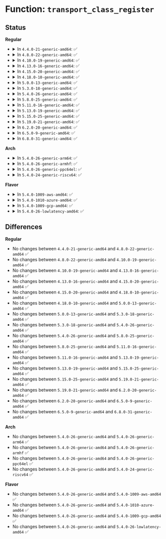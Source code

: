 # Function: <code>transport_class_register</code>

## Status
<b>Regular</b>
<ul>
<li>
<details>
<summary>In <code>4.4.0-21-generic-amd64</code>: ✅</summary>

```c
int transport_class_register(struct transport_class * tclass)
```

```json
{
  "name": "transport_class_register",
  "collision_type": "Unique Global",
  "inline_type": "No",
  "funcs": [
    {
      "addr": 18446744071584418384,
      "name": "transport_class_register",
      "external": true,
      "loc": "drivers/base/transport_class.c:48",
      "file": "drivers/base/transport_class.c",
      "inline": "seen, unknown",
      "caller_inline": [],
      "caller_func": [
        "drivers/ata/libata-transport.c:libata_transport_init",
        "drivers/ata/libata-transport.c:libata_transport_init",
        "drivers/ata/libata-transport.c:libata_transport_init"
      ]
    }
  ],
  "symbols": [
    {
      "addr": 18446744071584418384,
      "name": "transport_class_register",
      "section": ".text",
      "bind": "STB_GLOBAL",
      "size": 23
    }
  ]
}
```
</details>
</li>
<li>
<details>
<summary>In <code>4.8.0-22-generic-amd64</code>: ✅</summary>

```c
int transport_class_register(struct transport_class * tclass)
```

```json
{
  "name": "transport_class_register",
  "collision_type": "Unique Global",
  "inline_type": "No",
  "funcs": [
    {
      "addr": 18446744071584753744,
      "name": "transport_class_register",
      "external": true,
      "loc": "drivers/base/transport_class.c:48",
      "file": "drivers/base/transport_class.c",
      "inline": "seen, unknown",
      "caller_inline": [],
      "caller_func": [
        "drivers/ata/libata-transport.c:libata_transport_init",
        "drivers/ata/libata-transport.c:libata_transport_init",
        "drivers/ata/libata-transport.c:libata_transport_init"
      ]
    }
  ],
  "symbols": [
    {
      "addr": 18446744071584753744,
      "name": "transport_class_register",
      "section": ".text",
      "bind": "STB_GLOBAL",
      "size": 23
    }
  ]
}
```
</details>
</li>
<li>
<details>
<summary>In <code>4.10.0-19-generic-amd64</code>: ✅</summary>

```c
int transport_class_register(struct transport_class * tclass)
```

```json
{
  "name": "transport_class_register",
  "collision_type": "Unique Global",
  "inline_type": "No",
  "funcs": [
    {
      "addr": 18446744071584944080,
      "name": "transport_class_register",
      "external": true,
      "loc": "drivers/base/transport_class.c:48",
      "file": "drivers/base/transport_class.c",
      "inline": "seen, unknown",
      "caller_inline": [],
      "caller_func": [
        "drivers/ata/libata-transport.c:libata_transport_init",
        "drivers/ata/libata-transport.c:libata_transport_init",
        "drivers/ata/libata-transport.c:libata_transport_init"
      ]
    }
  ],
  "symbols": [
    {
      "addr": 18446744071584944080,
      "name": "transport_class_register",
      "section": ".text",
      "bind": "STB_GLOBAL",
      "size": 23
    }
  ]
}
```
</details>
</li>
<li>
<details>
<summary>In <code>4.13.0-16-generic-amd64</code>: ✅</summary>

```c
int transport_class_register(struct transport_class * tclass)
```

```json
{
  "name": "transport_class_register",
  "collision_type": "Unique Global",
  "inline_type": "No",
  "funcs": [
    {
      "addr": 18446744071585028528,
      "name": "transport_class_register",
      "external": true,
      "loc": "drivers/base/transport_class.c:48",
      "file": "drivers/base/transport_class.c",
      "inline": "seen, unknown",
      "caller_inline": [],
      "caller_func": [
        "drivers/ata/libata-transport.c:libata_transport_init",
        "drivers/ata/libata-transport.c:libata_transport_init",
        "drivers/ata/libata-transport.c:libata_transport_init"
      ]
    }
  ],
  "symbols": [
    {
      "addr": 18446744071585028528,
      "name": "transport_class_register",
      "section": ".text",
      "bind": "STB_GLOBAL",
      "size": 23
    }
  ]
}
```
</details>
</li>
<li>
<details>
<summary>In <code>4.15.0-20-generic-amd64</code>: ✅</summary>

```c
int transport_class_register(struct transport_class * tclass)
```

```json
{
  "name": "transport_class_register",
  "collision_type": "Unique Global",
  "inline_type": "No",
  "funcs": [
    {
      "addr": 18446744071585451184,
      "name": "transport_class_register",
      "external": true,
      "loc": "drivers/base/transport_class.c:48",
      "file": "drivers/base/transport_class.c",
      "inline": "seen, unknown",
      "caller_inline": [],
      "caller_func": [
        "drivers/ata/libata-transport.c:libata_transport_init",
        "drivers/ata/libata-transport.c:libata_transport_init",
        "drivers/ata/libata-transport.c:libata_transport_init"
      ]
    }
  ],
  "symbols": [
    {
      "addr": 18446744071585451184,
      "name": "transport_class_register",
      "section": ".text",
      "bind": "STB_GLOBAL",
      "size": 23
    }
  ]
}
```
</details>
</li>
<li>
<details>
<summary>In <code>4.18.0-10-generic-amd64</code>: ✅</summary>

```c
int transport_class_register(struct transport_class * tclass)
```

```json
{
  "name": "transport_class_register",
  "collision_type": "Unique Global",
  "inline_type": "No",
  "funcs": [
    {
      "addr": 18446744071585694352,
      "name": "transport_class_register",
      "external": true,
      "loc": "drivers/base/transport_class.c:47",
      "file": "drivers/base/transport_class.c",
      "inline": "seen, unknown",
      "caller_inline": [],
      "caller_func": [
        "drivers/ata/libata-transport.c:libata_transport_init",
        "drivers/ata/libata-transport.c:libata_transport_init",
        "drivers/ata/libata-transport.c:libata_transport_init"
      ]
    }
  ],
  "symbols": [
    {
      "addr": 18446744071585694352,
      "name": "transport_class_register",
      "section": ".text",
      "bind": "STB_GLOBAL",
      "size": 23
    }
  ]
}
```
</details>
</li>
<li>
<details>
<summary>In <code>5.0.0-13-generic-amd64</code>: ✅</summary>

```c
int transport_class_register(struct transport_class * tclass)
```

```json
{
  "name": "transport_class_register",
  "collision_type": "Unique Global",
  "inline_type": "No",
  "funcs": [
    {
      "addr": 18446744071585824640,
      "name": "transport_class_register",
      "external": true,
      "loc": "drivers/base/transport_class.c:47",
      "file": "drivers/base/transport_class.c",
      "inline": "seen, unknown",
      "caller_inline": [],
      "caller_func": [
        "drivers/ata/libata-transport.c:libata_transport_init",
        "drivers/ata/libata-transport.c:libata_transport_init",
        "drivers/ata/libata-transport.c:libata_transport_init"
      ]
    }
  ],
  "symbols": [
    {
      "addr": 18446744071585824640,
      "name": "transport_class_register",
      "section": ".text",
      "bind": "STB_GLOBAL",
      "size": 23
    }
  ]
}
```
</details>
</li>
<li>
<details>
<summary>In <code>5.3.0-18-generic-amd64</code>: ✅</summary>

```c
int transport_class_register(struct transport_class * tclass)
```

```json
{
  "name": "transport_class_register",
  "collision_type": "Unique Global",
  "inline_type": "No",
  "funcs": [
    {
      "addr": 18446744071586058608,
      "name": "transport_class_register",
      "external": true,
      "loc": "drivers/base/transport_class.c:47",
      "file": "drivers/base/transport_class.c",
      "inline": "seen, unknown",
      "caller_inline": [],
      "caller_func": [
        "drivers/ata/libata-transport.c:libata_transport_init",
        "drivers/ata/libata-transport.c:libata_transport_init",
        "drivers/ata/libata-transport.c:libata_transport_init"
      ]
    }
  ],
  "symbols": [
    {
      "addr": 18446744071586058608,
      "name": "transport_class_register",
      "section": ".text",
      "bind": "STB_GLOBAL",
      "size": 23
    }
  ]
}
```
</details>
</li>
<li>
<details>
<summary>In <code>5.4.0-26-generic-amd64</code>: ✅</summary>

```c
int transport_class_register(struct transport_class * tclass)
```

```json
{
  "name": "transport_class_register",
  "collision_type": "Unique Global",
  "inline_type": "No",
  "funcs": [
    {
      "addr": 18446744071586206496,
      "name": "transport_class_register",
      "external": true,
      "loc": "drivers/base/transport_class.c:47",
      "file": "drivers/base/transport_class.c",
      "inline": "seen, unknown",
      "caller_inline": [],
      "caller_func": [
        "drivers/ata/libata-transport.c:libata_transport_init",
        "drivers/ata/libata-transport.c:libata_transport_init",
        "drivers/ata/libata-transport.c:libata_transport_init"
      ]
    }
  ],
  "symbols": [
    {
      "addr": 18446744071586206496,
      "name": "transport_class_register",
      "section": ".text",
      "bind": "STB_GLOBAL",
      "size": 23
    }
  ]
}
```
</details>
</li>
<li>
<details>
<summary>In <code>5.8.0-25-generic-amd64</code>: ✅</summary>

```c
int transport_class_register(struct transport_class * tclass)
```

```json
{
  "name": "transport_class_register",
  "collision_type": "Unique Global",
  "inline_type": "No",
  "funcs": [
    {
      "addr": 18446744071586970512,
      "name": "transport_class_register",
      "external": true,
      "loc": "drivers/base/transport_class.c:51",
      "file": "drivers/base/transport_class.c",
      "inline": "seen, unknown",
      "caller_inline": [],
      "caller_func": [
        "drivers/ata/libata-transport.c:libata_transport_init",
        "drivers/ata/libata-transport.c:libata_transport_init",
        "drivers/ata/libata-transport.c:libata_transport_init"
      ]
    }
  ],
  "symbols": [
    {
      "addr": 18446744071586970512,
      "name": "transport_class_register",
      "section": ".text",
      "bind": "STB_GLOBAL",
      "size": 23
    }
  ]
}
```
</details>
</li>
<li>
<details>
<summary>In <code>5.11.0-16-generic-amd64</code>: ✅</summary>

```c
int transport_class_register(struct transport_class * tclass)
```

```json
{
  "name": "transport_class_register",
  "collision_type": "Unique Global",
  "inline_type": "No",
  "funcs": [
    {
      "addr": 18446744071587056272,
      "name": "transport_class_register",
      "external": true,
      "loc": "drivers/base/transport_class.c:51",
      "file": "drivers/base/transport_class.c",
      "inline": "seen, unknown",
      "caller_inline": [],
      "caller_func": [
        "drivers/ata/libata-transport.c:libata_transport_init",
        "drivers/ata/libata-transport.c:libata_transport_init",
        "drivers/ata/libata-transport.c:libata_transport_init"
      ]
    }
  ],
  "symbols": [
    {
      "addr": 18446744071587056272,
      "name": "transport_class_register",
      "section": ".text",
      "bind": "STB_GLOBAL",
      "size": 23
    }
  ]
}
```
</details>
</li>
<li>
<details>
<summary>In <code>5.13.0-19-generic-amd64</code>: ✅</summary>

```c
int transport_class_register(struct transport_class * tclass)
```

```json
{
  "name": "transport_class_register",
  "collision_type": "Unique Global",
  "inline_type": "No",
  "funcs": [
    {
      "addr": 18446744071586940064,
      "name": "transport_class_register",
      "external": true,
      "loc": "drivers/base/transport_class.c:51",
      "file": "drivers/base/transport_class.c",
      "inline": "seen, unknown",
      "caller_inline": [],
      "caller_func": [
        "drivers/ata/libata-transport.c:libata_transport_init",
        "drivers/ata/libata-transport.c:libata_transport_init",
        "drivers/ata/libata-transport.c:libata_transport_init"
      ]
    }
  ],
  "symbols": [
    {
      "addr": 18446744071586940064,
      "name": "transport_class_register",
      "section": ".text",
      "bind": "STB_GLOBAL",
      "size": 23
    }
  ]
}
```
</details>
</li>
<li>
<details>
<summary>In <code>5.15.0-25-generic-amd64</code>: ✅</summary>

```c
int transport_class_register(struct transport_class * tclass)
```

```json
{
  "name": "transport_class_register",
  "collision_type": "Unique Global",
  "inline_type": "No",
  "funcs": [
    {
      "addr": 18446744071587503648,
      "name": "transport_class_register",
      "external": true,
      "loc": "drivers/base/transport_class.c:51",
      "file": "drivers/base/transport_class.c",
      "inline": "seen, unknown",
      "caller_inline": [],
      "caller_func": [
        "drivers/ata/libata-transport.c:libata_transport_init",
        "drivers/ata/libata-transport.c:libata_transport_init",
        "drivers/ata/libata-transport.c:libata_transport_init"
      ]
    }
  ],
  "symbols": [
    {
      "addr": 18446744071587503648,
      "name": "transport_class_register",
      "section": ".text",
      "bind": "STB_GLOBAL",
      "size": 23
    }
  ]
}
```
</details>
</li>
<li>
<details>
<summary>In <code>5.19.0-21-generic-amd64</code>: ✅</summary>

```c
int transport_class_register(struct transport_class * tclass)
```

```json
{
  "name": "transport_class_register",
  "collision_type": "Unique Global",
  "inline_type": "No",
  "funcs": [
    {
      "addr": 18446744071588828368,
      "name": "transport_class_register",
      "external": true,
      "loc": "drivers/base/transport_class.c:51",
      "file": "drivers/base/transport_class.c",
      "inline": "seen, unknown",
      "caller_inline": [],
      "caller_func": [
        "drivers/ata/libata-transport.c:libata_transport_init",
        "drivers/ata/libata-transport.c:libata_transport_init",
        "drivers/ata/libata-transport.c:libata_transport_init"
      ]
    }
  ],
  "symbols": [
    {
      "addr": 18446744071588828368,
      "name": "transport_class_register",
      "section": ".text",
      "bind": "STB_GLOBAL",
      "size": 31
    }
  ]
}
```
</details>
</li>
<li>
<details>
<summary>In <code>6.2.0-20-generic-amd64</code>: ✅</summary>

```c
int transport_class_register(struct transport_class * tclass)
```

```json
{
  "name": "transport_class_register",
  "collision_type": "Unique Global",
  "inline_type": "No",
  "funcs": [
    {
      "addr": 18446744071590328320,
      "name": "transport_class_register",
      "external": true,
      "loc": "drivers/base/transport_class.c:51",
      "file": "drivers/base/transport_class.c",
      "inline": "seen, unknown",
      "caller_inline": [],
      "caller_func": [
        "drivers/ata/libata-transport.c:libata_transport_init",
        "drivers/ata/libata-transport.c:libata_transport_init",
        "drivers/ata/libata-transport.c:libata_transport_init"
      ]
    }
  ],
  "symbols": [
    {
      "addr": 18446744071590328320,
      "name": "transport_class_register",
      "section": ".text",
      "bind": "STB_GLOBAL",
      "size": 31
    }
  ]
}
```
</details>
</li>
<li>
<details>
<summary>In <code>6.5.0-9-generic-amd64</code>: ✅</summary>

```c
int transport_class_register(struct transport_class * tclass)
```

```json
{
  "name": "transport_class_register",
  "collision_type": "Unique Global",
  "inline_type": "No",
  "funcs": [
    {
      "addr": 18446744071590648352,
      "name": "transport_class_register",
      "external": true,
      "loc": "drivers/base/transport_class.c:51",
      "file": "drivers/base/transport_class.c",
      "inline": "seen, unknown",
      "caller_inline": [],
      "caller_func": [
        "drivers/ata/libata-transport.c:libata_transport_init",
        "drivers/ata/libata-transport.c:libata_transport_init",
        "drivers/ata/libata-transport.c:libata_transport_init"
      ]
    }
  ],
  "symbols": [
    {
      "addr": 18446744071590648352,
      "name": "transport_class_register",
      "section": ".text",
      "bind": "STB_GLOBAL",
      "size": 22
    }
  ]
}
```
</details>
</li>
<li>
<details>
<summary>In <code>6.8.0-31-generic-amd64</code>: ✅</summary>

```c
int transport_class_register(struct transport_class * tclass)
```

```json
{
  "name": "transport_class_register",
  "collision_type": "Unique Global",
  "inline_type": "No",
  "funcs": [
    {
      "addr": 18446744071591008496,
      "name": "transport_class_register",
      "external": true,
      "loc": "drivers/base/transport_class.c:51",
      "file": "drivers/base/transport_class.c",
      "inline": "seen, unknown",
      "caller_inline": [],
      "caller_func": [
        "drivers/ata/libata-transport.c:libata_transport_init",
        "drivers/ata/libata-transport.c:libata_transport_init",
        "drivers/ata/libata-transport.c:libata_transport_init"
      ]
    }
  ],
  "symbols": [
    {
      "addr": 18446744071591008496,
      "name": "transport_class_register",
      "section": ".text",
      "bind": "STB_GLOBAL",
      "size": 22
    }
  ]
}
```
</details>
</li>
</ul>
<b>Arch</b>
<ul>
<li>
<details>
<summary>In <code>5.4.0-26-generic-arm64</code>: ✅</summary>

```c
int transport_class_register(struct transport_class * tclass)
```

```json
{
  "name": "transport_class_register",
  "collision_type": "Unique Global",
  "inline_type": "No",
  "funcs": [
    {
      "addr": 18446603336499010152,
      "name": "transport_class_register",
      "external": true,
      "loc": "drivers/base/transport_class.c:47",
      "file": "drivers/base/transport_class.c",
      "inline": "seen, unknown",
      "caller_inline": [],
      "caller_func": [
        "drivers/ata/libata-transport.c:libata_transport_init",
        "drivers/ata/libata-transport.c:libata_transport_init",
        "drivers/ata/libata-transport.c:libata_transport_init"
      ]
    }
  ],
  "symbols": [
    {
      "addr": 18446603336499010152,
      "name": "transport_class_register",
      "section": ".text",
      "bind": "STB_GLOBAL",
      "size": 52
    }
  ]
}
```
</details>
</li>
<li>
<details>
<summary>In <code>5.4.0-26-generic-armhf</code>: ✅</summary>

```c
int transport_class_register(struct transport_class * tclass)
```

```json
{
  "name": "transport_class_register",
  "collision_type": "Unique Global",
  "inline_type": "No",
  "funcs": [
    {
      "addr": 3231574328,
      "name": "transport_class_register",
      "external": true,
      "loc": "drivers/base/transport_class.c:47",
      "file": "drivers/base/transport_class.c",
      "inline": "seen, unknown",
      "caller_inline": [],
      "caller_func": [
        "drivers/ata/libata-transport.c:libata_transport_init",
        "drivers/ata/libata-transport.c:libata_transport_init",
        "drivers/ata/libata-transport.c:libata_transport_init"
      ]
    }
  ],
  "symbols": [
    {
      "addr": 3231574328,
      "name": "transport_class_register",
      "section": ".text",
      "bind": "STB_GLOBAL",
      "size": 36
    }
  ]
}
```
</details>
</li>
<li>
<details>
<summary>In <code>5.4.0-26-generic-ppc64el</code>: ✅</summary>

```c
int transport_class_register(struct transport_class * tclass)
```

```json
{
  "name": "transport_class_register",
  "collision_type": "Unique Global",
  "inline_type": "No",
  "funcs": [
    {
      "addr": 13835058055292170512,
      "name": "transport_class_register",
      "external": true,
      "loc": "drivers/base/transport_class.c:47",
      "file": "drivers/base/transport_class.c",
      "inline": "seen, unknown",
      "caller_inline": [],
      "caller_func": [
        "drivers/scsi/scsi_transport_srp.c:srp_transport_init",
        "drivers/scsi/scsi_transport_srp.c:srp_transport_init",
        "drivers/ata/libata-transport.c:libata_transport_init",
        "drivers/ata/libata-transport.c:libata_transport_init",
        "drivers/ata/libata-transport.c:libata_transport_init"
      ]
    }
  ],
  "symbols": [
    {
      "addr": 13835058055292170512,
      "name": "transport_class_register",
      "section": ".text",
      "bind": "STB_GLOBAL",
      "size": 60
    }
  ]
}
```
</details>
</li>
<li>
<details>
<summary>In <code>5.4.0-24-generic-riscv64</code>: ✅</summary>

```c
int transport_class_register(struct transport_class * tclass)
```

```json
{
  "name": "transport_class_register",
  "collision_type": "Unique Global",
  "inline_type": "No",
  "funcs": [
    {
      "addr": 18446743936276379546,
      "name": "transport_class_register",
      "external": true,
      "loc": "drivers/base/transport_class.c:47",
      "file": "drivers/base/transport_class.c",
      "inline": "seen, unknown",
      "caller_inline": [],
      "caller_func": [
        "drivers/ata/libata-transport.c:libata_transport_init",
        "drivers/ata/libata-transport.c:libata_transport_init",
        "drivers/ata/libata-transport.c:libata_transport_init"
      ]
    }
  ],
  "symbols": [
    {
      "addr": 18446743936276379546,
      "name": "transport_class_register",
      "section": ".text",
      "bind": "STB_GLOBAL",
      "size": 50
    }
  ]
}
```
</details>
</li>
</ul>
<b>Flavor</b>
<ul>
<li>
<details>
<summary>In <code>5.4.0-1009-aws-amd64</code>: ✅</summary>

```c
int transport_class_register(struct transport_class * tclass)
```

```json
{
  "name": "transport_class_register",
  "collision_type": "Unique Global",
  "inline_type": "No",
  "funcs": [
    {
      "addr": 18446744071585966704,
      "name": "transport_class_register",
      "external": true,
      "loc": "drivers/base/transport_class.c:47",
      "file": "drivers/base/transport_class.c",
      "inline": "seen, unknown",
      "caller_inline": [],
      "caller_func": [
        "drivers/ata/libata-transport.c:libata_transport_init",
        "drivers/ata/libata-transport.c:libata_transport_init",
        "drivers/ata/libata-transport.c:libata_transport_init"
      ]
    }
  ],
  "symbols": [
    {
      "addr": 18446744071585966704,
      "name": "transport_class_register",
      "section": ".text",
      "bind": "STB_GLOBAL",
      "size": 23
    }
  ]
}
```
</details>
</li>
<li>
<details>
<summary>In <code>5.4.0-1010-azure-amd64</code>: ✅</summary>

```c
int transport_class_register(struct transport_class * tclass)
```

```json
{
  "name": "transport_class_register",
  "collision_type": "Unique Global",
  "inline_type": "No",
  "funcs": [
    {
      "addr": 18446744071585815968,
      "name": "transport_class_register",
      "external": true,
      "loc": "drivers/base/transport_class.c:47",
      "file": "drivers/base/transport_class.c",
      "inline": "seen, unknown",
      "caller_inline": [],
      "caller_func": [
        "drivers/scsi/scsi_transport_fc.c:fc_transport_init",
        "drivers/scsi/scsi_transport_fc.c:fc_transport_init",
        "drivers/scsi/scsi_transport_fc.c:fc_transport_init",
        "drivers/scsi/scsi_transport_fc.c:fc_transport_init",
        "drivers/ata/libata-transport.c:libata_transport_init",
        "drivers/ata/libata-transport.c:libata_transport_init",
        "drivers/ata/libata-transport.c:libata_transport_init"
      ]
    }
  ],
  "symbols": [
    {
      "addr": 18446744071585815968,
      "name": "transport_class_register",
      "section": ".text",
      "bind": "STB_GLOBAL",
      "size": 23
    }
  ]
}
```
</details>
</li>
<li>
<details>
<summary>In <code>5.4.0-1009-gcp-amd64</code>: ✅</summary>

```c
int transport_class_register(struct transport_class * tclass)
```

```json
{
  "name": "transport_class_register",
  "collision_type": "Unique Global",
  "inline_type": "No",
  "funcs": [
    {
      "addr": 18446744071586156512,
      "name": "transport_class_register",
      "external": true,
      "loc": "drivers/base/transport_class.c:47",
      "file": "drivers/base/transport_class.c",
      "inline": "seen, unknown",
      "caller_inline": [],
      "caller_func": [
        "drivers/ata/libata-transport.c:libata_transport_init",
        "drivers/ata/libata-transport.c:libata_transport_init",
        "drivers/ata/libata-transport.c:libata_transport_init"
      ]
    }
  ],
  "symbols": [
    {
      "addr": 18446744071586156512,
      "name": "transport_class_register",
      "section": ".text",
      "bind": "STB_GLOBAL",
      "size": 23
    }
  ]
}
```
</details>
</li>
<li>
<details>
<summary>In <code>5.4.0-26-lowlatency-amd64</code>: ✅</summary>

```c
int transport_class_register(struct transport_class * tclass)
```

```json
{
  "name": "transport_class_register",
  "collision_type": "Unique Global",
  "inline_type": "No",
  "funcs": [
    {
      "addr": 18446744071586265216,
      "name": "transport_class_register",
      "external": true,
      "loc": "drivers/base/transport_class.c:47",
      "file": "drivers/base/transport_class.c",
      "inline": "seen, unknown",
      "caller_inline": [],
      "caller_func": [
        "drivers/ata/libata-transport.c:libata_transport_init",
        "drivers/ata/libata-transport.c:libata_transport_init",
        "drivers/ata/libata-transport.c:libata_transport_init"
      ]
    }
  ],
  "symbols": [
    {
      "addr": 18446744071586265216,
      "name": "transport_class_register",
      "section": ".text",
      "bind": "STB_GLOBAL",
      "size": 23
    }
  ]
}
```
</details>
</li>
</ul>

## Differences
<b>Regular</b>
<ul>
<li>
No changes between <code>4.4.0-21-generic-amd64</code> and <code>4.8.0-22-generic-amd64</code> ✅
</li>
<li>
No changes between <code>4.8.0-22-generic-amd64</code> and <code>4.10.0-19-generic-amd64</code> ✅
</li>
<li>
No changes between <code>4.10.0-19-generic-amd64</code> and <code>4.13.0-16-generic-amd64</code> ✅
</li>
<li>
No changes between <code>4.13.0-16-generic-amd64</code> and <code>4.15.0-20-generic-amd64</code> ✅
</li>
<li>
No changes between <code>4.15.0-20-generic-amd64</code> and <code>4.18.0-10-generic-amd64</code> ✅
</li>
<li>
No changes between <code>4.18.0-10-generic-amd64</code> and <code>5.0.0-13-generic-amd64</code> ✅
</li>
<li>
No changes between <code>5.0.0-13-generic-amd64</code> and <code>5.3.0-18-generic-amd64</code> ✅
</li>
<li>
No changes between <code>5.3.0-18-generic-amd64</code> and <code>5.4.0-26-generic-amd64</code> ✅
</li>
<li>
No changes between <code>5.4.0-26-generic-amd64</code> and <code>5.8.0-25-generic-amd64</code> ✅
</li>
<li>
No changes between <code>5.8.0-25-generic-amd64</code> and <code>5.11.0-16-generic-amd64</code> ✅
</li>
<li>
No changes between <code>5.11.0-16-generic-amd64</code> and <code>5.13.0-19-generic-amd64</code> ✅
</li>
<li>
No changes between <code>5.13.0-19-generic-amd64</code> and <code>5.15.0-25-generic-amd64</code> ✅
</li>
<li>
No changes between <code>5.15.0-25-generic-amd64</code> and <code>5.19.0-21-generic-amd64</code> ✅
</li>
<li>
No changes between <code>5.19.0-21-generic-amd64</code> and <code>6.2.0-20-generic-amd64</code> ✅
</li>
<li>
No changes between <code>6.2.0-20-generic-amd64</code> and <code>6.5.0-9-generic-amd64</code> ✅
</li>
<li>
No changes between <code>6.5.0-9-generic-amd64</code> and <code>6.8.0-31-generic-amd64</code> ✅
</li>
</ul>
<b>Arch</b>
<ul>
<li>
No changes between <code>5.4.0-26-generic-amd64</code> and <code>5.4.0-26-generic-arm64</code> ✅
</li>
<li>
No changes between <code>5.4.0-26-generic-amd64</code> and <code>5.4.0-26-generic-armhf</code> ✅
</li>
<li>
No changes between <code>5.4.0-26-generic-amd64</code> and <code>5.4.0-26-generic-ppc64el</code> ✅
</li>
<li>
No changes between <code>5.4.0-26-generic-amd64</code> and <code>5.4.0-24-generic-riscv64</code> ✅
</li>
</ul>
<b>Flavor</b>
<ul>
<li>
No changes between <code>5.4.0-26-generic-amd64</code> and <code>5.4.0-1009-aws-amd64</code> ✅
</li>
<li>
No changes between <code>5.4.0-26-generic-amd64</code> and <code>5.4.0-1010-azure-amd64</code> ✅
</li>
<li>
No changes between <code>5.4.0-26-generic-amd64</code> and <code>5.4.0-1009-gcp-amd64</code> ✅
</li>
<li>
No changes between <code>5.4.0-26-generic-amd64</code> and <code>5.4.0-26-lowlatency-amd64</code> ✅
</li>
</ul>
